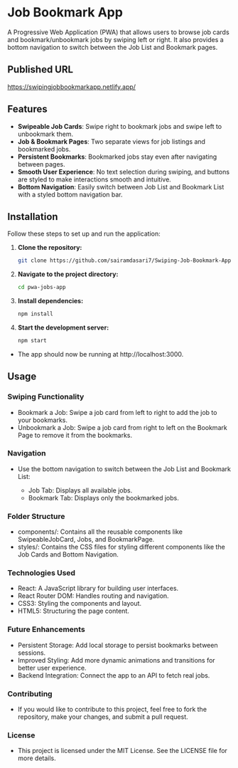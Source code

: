 # Job Bookmark App

A Progressive Web Application (PWA) that allows users to browse job cards and bookmark/unbookmark jobs by swiping left or right. It also provides a bottom navigation to switch between the Job List and Bookmark pages.

## Published URL

   https://swipingjobbookmarkapp.netlify.app/

## Features

- **Swipeable Job Cards**: Swipe right to bookmark jobs and swipe left to unbookmark them.
- **Job & Bookmark Pages**: Two separate views for job listings and bookmarked jobs.
- **Persistent Bookmarks**: Bookmarked jobs stay even after navigating between pages.
- **Smooth User Experience**: No text selection during swiping, and buttons are styled to make interactions smooth and intuitive.
- **Bottom Navigation**: Easily switch between Job List and Bookmark List with a styled bottom navigation bar.


## Installation

Follow these steps to set up and run the application:

1. **Clone the repository:**

   ```bash
   git clone https://github.com/sairamdasari7/Swiping-Job-Bookmark-App.git

2. **Navigate to the project directory:**

   ```bash
   cd pwa-jobs-app

3. **Install dependencies:**

   ```bash
   npm install

4. **Start the development server:**

   ```bash
   npm start

  - The app should now be running at http://localhost:3000.

## Usage

### Swiping Functionality

  - Bookmark a Job: Swipe a job card from left to right to add the job to your bookmarks.
  - Unbookmark a Job: Swipe a job card from right to left on the Bookmark Page to remove it from the bookmarks.

### Navigation

  - Use the bottom navigation to switch between the Job List and Bookmark List:

    - Job Tab: Displays all available jobs.
    - Bookmark Tab: Displays only the bookmarked jobs.

### Folder Structure

  - components/: Contains all the reusable components like SwipeableJobCard, Jobs, and BookmarkPage.
  - styles/: Contains the CSS files for styling different components like the Job Cards and Bottom Navigation.

### Technologies Used

  - React: A JavaScript library for building user interfaces.
  - React Router DOM: Handles routing and navigation.
  - CSS3: Styling the components and layout.
  - HTML5: Structuring the page content.

### Future Enhancements

  - Persistent Storage: Add local storage to persist bookmarks between sessions.
  - Improved Styling: Add more dynamic animations and transitions for better user experience.
  - Backend Integration: Connect the app to an API to fetch real jobs.

### Contributing

  - If you would like to contribute to this project, feel free to fork the repository, make your changes, and submit a pull request.

### License

  - This project is licensed under the MIT License. See the LICENSE file for more details.
